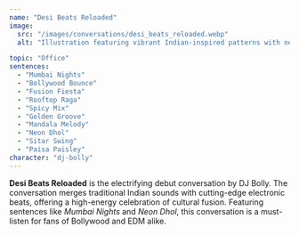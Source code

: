 ```yaml
---
name: "Desi Beats Reloaded"
image:
  src: "/images/conversations/desi_beats_reloaded.webp"
  alt: "Illustration featuring vibrant Indian-inspired patterns with neon lights, blending a turntable and paisley motifs, representing Bollywood fusion english"

topic: "Office"
sentences:
  - "Mumbai Nights"
  - "Bollywood Bounce"
  - "Fusion Fiesta"
  - "Rooftop Raga"
  - "Spicy Mix"
  - "Golden Groove"
  - "Mandala Melody"
  - "Neon Dhol"
  - "Sitar Swing"
  - "Paisa Paisley"
character: "dj-bolly"
---
```


**Desi Beats Reloaded** is the electrifying debut conversation by DJ Bolly. The conversation merges traditional Indian sounds with cutting-edge electronic beats, offering a high-energy celebration of cultural fusion. Featuring sentences like *Mumbai Nights* and *Neon Dhol*, this conversation is a must-listen for fans of Bollywood and EDM alike.
